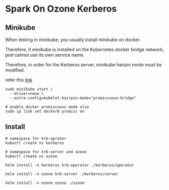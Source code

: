 # Spark On Ozone Kerberos

## Minikube
When testing in minikube, you usually install minikube on docker.

Therefore, if minikube is installed on the Kubernetes docker bridge network, pod cannot use its own service name.

Therefore, in order for the Kerberos server,  minikube hairpin mode must be modified.

refer this [link](https://kubernetes.io/docs/tasks/debug-application-cluster/debug-service/#a-pod-fails-to-reach-itself-via-the-service-ip)


```
sudo minikube start \
  --driver=none \
  --extra-config=kubelet.hairpin-mode="promiscuous-bridge"

# enable docker promiscuous mode also 
sudo ip link set docker0 promisc on
```

## Install
```
# namespace for krb-oprator
kubectl create ns kerberos

# namespace for krb-server and ozone
kubectl create ns ozone

helm install -n kerberos krb-operator ./kerberos/operator

helm install -n ozone krb-server ./kerberos/server

helm install -n ozone ozone ./ozone

```